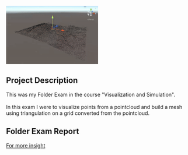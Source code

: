 <img src="https://github.com/Bsktrrl/Bsktrrl.github.io/blob/main/images/PointCloud/PointCloud3.gif" width="50%"/><br>

## Project Description
This was my Folder Exam in the course "Visualization and Simulation".
<br>
<br>
In this exam I were to visualize points from a pointcloud and build a mesh using triangulation on a grid converted from the pointcloud.


## Folder Exam Report
<a href="https://github.com/Bsktrrl/Bsktrrl.github.io/blob/main/Attachments/PointCloud_Report.pdf" class="special">For more insight</a>
